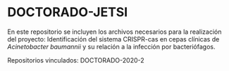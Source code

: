 # DOCTORADO-JETSI

En este repositorio se incluyen los archivos necesarios para la realización del proyecto: Identificación del sistema CRISPR-cas en cepas clínicas de *Acinetobacter baumannii* y su relación a la infección por bacteriófagos.

Repositorios vinculados: DOCTORADO-2020-2
